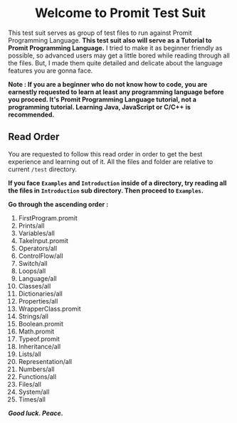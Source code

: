 <h1 align= "center">Welcome to Promit Test Suit</h1>

<p>This test suit serves as group of test files to run against Promit Programming Language. <b>This test suit also will serve as a Tutorial to Promit Programming Language.</b> I tried to make it as beginner friendly as possible, so advanced users may get a little bored while reading through all the files. But, I made them quite detailed and delicate about the language features you are gonna face.</p>

<p><b>Note : If you are a beginner who do not know how to code, you are earnestly requested to learn at least any programming language before you proceed. It's Promit Programming Language tutorial, not a programming tutorial. Learning Java, JavaScript or C/C++ is recommended.</b></p>

## Read Order

You are requested to follow this read order in order to get the best experience and learning out of it. All the files and folder are relative to current ``/test``  directory.

<b>If you face ``Examples`` and ``Introduction`` inside of a directory, try reading all the files in ``Introduction`` sub directory. Then proceed to ``Examples``.</b>

**Go through the ascending order :**
 1. FirstProgram.promit
 2. Prints/all
 3. Variables/all
 4. TakeInput.promit
 5. Operators/all
 6. ControlFlow/all
 7. Switch/all
 8. Loops/all
 9. Language/all
 10. Classes/all
 11. Dictionaries/all 
 12. Properties/all 
 13. WrapperClass.promit
 14. Strings/all
 15. Boolean.promit
 16. Math.promit
 17. Typeof.promit
 18. Inheritance/all
 19. Lists/all
 20. Representation/all
 21. Numbers/all
 22. Functions/all
 23. Files/all
 24. System/all
 25. Times/all

<b><i>Good luck. Peace.</i><b>
